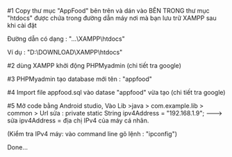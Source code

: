 #1 Copy thư mục "AppFood" bên trên và dán vào BÊN TRONG thư mục "htdocs" được chứa trong đường dẫn máy nơi mà bạn lưu trữ XAMPP sau khi cài đặt

Đường dẫn có dạng : "...\XAMPP\htdocs"

Ví dụ : "D:\DOWNLOAD\XAMPP\htdocs"


#2 dùng XAMPP khởi động PHPMyadmin (chi tiết tra google)

#3 PHPMyadmin tạo database mới tên : "appfood" 

#4 Import file appfood.sql vào datase "appfood"  vừa tạo (chi tiết tra google)

#5 Mở code bằng Android studio, Vào Lib >java > com.example.lib > common > Url sửa :
private static String ipv4Address = "192.168.1.9"; ---> sửa ipv4Address = địa chị IPv4 của máy cá nhân.

(Kiểm tra IPv4 máy: vào command line gõ lệnh : "ipconfig")

Done...

